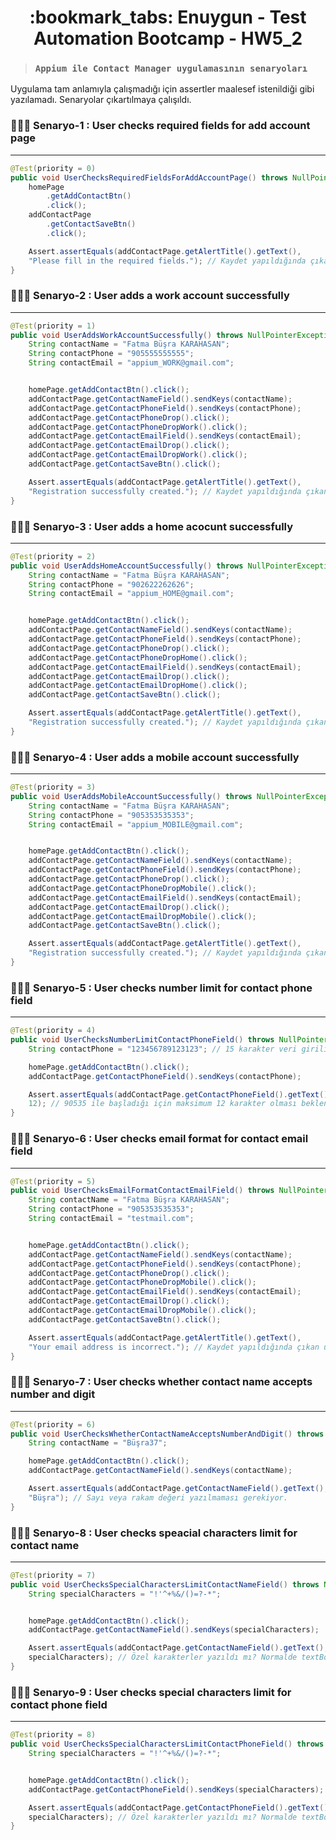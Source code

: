 <h1 align="center"> :bookmark_tabs: Enuygun - Test Automation Bootcamp - HW5_2 </h1>
 

> ###  ``` Appium ile Contact Manager uygulamasının senaryoları   ``` 
 
Uygulama tam anlamıyla çalışmadığı için assertler maalesef istenildiği gibi yazılamadı. Senaryolar çıkartılmaya çalışıldı.


 ###  👨🏻‍💻 Senaryo-1 : User checks required fields for add account page
---

```java
@Test(priority = 0)
public void UserChecksRequiredFieldsForAddAccountPage() throws NullPointerException {
	homePage
		.getAddContactBtn()
		.click();
	addContactPage
		.getContactSaveBtn()
		.click();

	Assert.assertEquals(addContactPage.getAlertTitle().getText(),
	"Please fill in the required fields."); // Kaydet yapıldığında çıkan uyarı kontrol edildi.
}
```
 
 ###  👨🏻‍💻 Senaryo-2 : User adds a work account successfully
---

```java 
@Test(priority = 1)
public void UserAddsWorkAccountSuccessfully() throws NullPointerException {
	String contactName = "Fatma Büşra KARAHASAN";
	String contactPhone = "905555555555";
	String contactEmail = "appium_WORK@gmail.com";


	homePage.getAddContactBtn().click();
	addContactPage.getContactNameField().sendKeys(contactName);
	addContactPage.getContactPhoneField().sendKeys(contactPhone);
	addContactPage.getContactPhoneDrop().click();
	addContactPage.getContactPhoneDropWork().click();
	addContactPage.getContactEmailField().sendKeys(contactEmail);
	addContactPage.getContactEmailDrop().click();
	addContactPage.getContactEmailDropWork().click();
	addContactPage.getContactSaveBtn().click();

	Assert.assertEquals(addContactPage.getAlertTitle().getText(),
	"Registration successfully created."); // Kaydet yapıldığında çıkan uyarı kontrol edildi.
}
``` 

 ###  👨🏻‍💻 Senaryo-3 : User adds a home acocunt successfully
---

```java 
@Test(priority = 2)
public void UserAddsHomeAccountSuccessfully() throws NullPointerException {
	String contactName = "Fatma Büşra KARAHASAN";
	String contactPhone = "902622262626";
	String contactEmail = "appium_HOME@gmail.com";


	homePage.getAddContactBtn().click();
	addContactPage.getContactNameField().sendKeys(contactName);
	addContactPage.getContactPhoneField().sendKeys(contactPhone);
	addContactPage.getContactPhoneDrop().click();
	addContactPage.getContactPhoneDropHome().click();
	addContactPage.getContactEmailField().sendKeys(contactEmail);
	addContactPage.getContactEmailDrop().click();
	addContactPage.getContactEmailDropHome().click();
	addContactPage.getContactSaveBtn().click();

	Assert.assertEquals(addContactPage.getAlertTitle().getText(),
	"Registration successfully created."); // Kaydet yapıldığında çıkan uyarı kontrol edildi.
}
``` 

 ###  👨🏻‍💻 Senaryo-4 : User adds a mobile account successfully
---

```java 
@Test(priority = 3)
public void UserAddsMobileAccountSuccessfully() throws NullPointerException {
	String contactName = "Fatma Büşra KARAHASAN";
	String contactPhone = "905353535353";
	String contactEmail = "appium_MOBILE@gmail.com";


	homePage.getAddContactBtn().click();
	addContactPage.getContactNameField().sendKeys(contactName);
	addContactPage.getContactPhoneField().sendKeys(contactPhone);
	addContactPage.getContactPhoneDrop().click();
	addContactPage.getContactPhoneDropMobile().click();
	addContactPage.getContactEmailField().sendKeys(contactEmail);
	addContactPage.getContactEmailDrop().click();
	addContactPage.getContactEmailDropMobile().click();
	addContactPage.getContactSaveBtn().click();

	Assert.assertEquals(addContactPage.getAlertTitle().getText(),
	"Registration successfully created."); // Kaydet yapıldığında çıkan uyarı kontrol edildi.
}
``` 

 ###  👨🏻‍💻 Senaryo-5 : User checks number limit for contact phone field
---

```java 
@Test(priority = 4)
public void UserChecksNumberLimitContactPhoneField() throws NullPointerException {
	String contactPhone = "123456789123123"; // 15 karakter veri girilir

	homePage.getAddContactBtn().click();
	addContactPage.getContactPhoneField().sendKeys(contactPhone);

	Assert.assertEquals(addContactPage.getContactPhoneField().getText().length(),
	12); // 90535 ile başladığı için maksimum 12 karakter olması beklenir
}
``` 

 ###  👨🏻‍💻 Senaryo-6 : User checks email format for contact email field
---

```java 
@Test(priority = 5)
public void UserChecksEmailFormatContactEmailField() throws NullPointerException {
	String contactName = "Fatma Büşra KARAHASAN";
	String contactPhone = "905353535353";
	String contactEmail = "testmail.com";


	homePage.getAddContactBtn().click();
	addContactPage.getContactNameField().sendKeys(contactName);
	addContactPage.getContactPhoneField().sendKeys(contactPhone);
	addContactPage.getContactPhoneDrop().click();
	addContactPage.getContactPhoneDropMobile().click();
	addContactPage.getContactEmailField().sendKeys(contactEmail);
	addContactPage.getContactEmailDrop().click();
	addContactPage.getContactEmailDropMobile().click();
	addContactPage.getContactSaveBtn().click();

	Assert.assertEquals(addContactPage.getAlertTitle().getText(),
	"Your email address is incorrect."); // Kaydet yapıldığında çıkan uyarı kontrol edildi.
}
``` 

 ###  👨🏻‍💻 Senaryo-7 : User checks whether contact name accepts number and digit
---

```java 
@Test(priority = 6)
public void UserChecksWhetherContactNameAcceptsNumberAndDigit() throws NullPointerException {
	String contactName = "Büşra37";

	homePage.getAddContactBtn().click();
	addContactPage.getContactNameField().sendKeys(contactName);

	Assert.assertEquals(addContactPage.getContactNameField().getText(),
	"Büşra"); // Sayı veya rakam değeri yazılmaması gerekiyor.
}
``` 

 ###  👨🏻‍💻 Senaryo-8 : User checks speacial characters limit for contact name
---

```java 
@Test(priority = 7)
public void UserChecksSpecialCharactersLimitContactNameField() throws NullPointerException {
	String specialCharacters = "!'^+%&/()=?-*";


	homePage.getAddContactBtn().click();
	addContactPage.getContactNameField().sendKeys(specialCharacters);

	Assert.assertEquals(addContactPage.getContactNameField().getText(),
	specialCharacters); // Özel karakterler yazıldı mı? Normalde textBox'lar altında uyarılar çıkması lazımdı ancak uygulamada sorun olduğu için bu şekilde kontrol ettim.
}
``` 

 ###  👨🏻‍💻 Senaryo-9 : User checks special characters limit for contact phone field
---

```java 
@Test(priority = 8)
public void UserChecksSpecialCharactersLimitContactPhoneField() throws NullPointerException {
	String specialCharacters = "!'^+%&/()=?-*";


	homePage.getAddContactBtn().click();
	addContactPage.getContactPhoneField().sendKeys(specialCharacters);

	Assert.assertEquals(addContactPage.getContactPhoneField().getText(),
	specialCharacters); // Özel karakterler yazıldı mı? Normalde textBox'lar altında uyarılar çıkması lazımdı ancak uygulamada sorun olduğu için bu şekil kontrol ettim.
}
```

